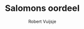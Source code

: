 ---
title: "Salomons oordeel"
author: "Robert Vuijsje"
isbn: "904884679X"
isbn13: "9789048846795"
rating: "0"
publisher: "Lebowski"
pages: "240"
publishYear: "2019"
read: ""
goodreads_id: "44086917"
---